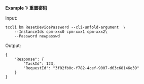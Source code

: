 **Example 1: 重置密码**



Input: 

```
tccli bm ResetDevicePassword --cli-unfold-argument  \
    --InstanceIds cpm-xxx0 cpm-xxx1 cpm-xxx2\
    --Password newpasswd
```

Output: 
```
{
    "Response": {
        "TaskId": 123,
        "RequestId": "3f02fb0c-f782-4cef-9007-d63c68146e39"
    }
}
```

